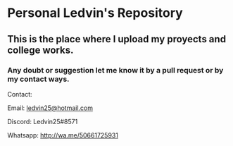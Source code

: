 # Personal Ledvin's Repository

## This is the place where I upload my proyects and college works. 

### Any doubt or suggestion let me know it by a pull request or by my contact ways. 

Contact: 

Email: ledvin25@hotmail.com

Discord: Ledvin25#8571

Whatsapp: http://wa.me/50661725931
